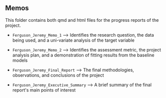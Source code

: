 ## Memos

This folder contains both qmd and html files for the progress reports of the project.

-   `Ferguson_Jeremy_Memo_1` --> Identifies the research question, the data being used, and a uni-variate analysis of the target variable

-   `Ferguson_Jeremy_Memo_2` --> Identifies the assessment metric, the project analysis plan, and a demonstration of fitting results from the baseline models

- `Ferguson_Jeremy_Final_Report` --> The final methodologies, observations, and conclusions of the project

- `Ferguson_Jeremy_Executive_Summary` --> A brief summary of the final report's main points of interest